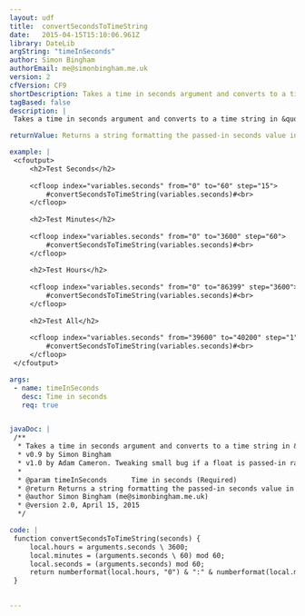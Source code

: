 ```yaml
---
layout: udf
title:  convertSecondsToTimeString
date:   2015-04-15T15:10:06.961Z
library: DateLib
argString: "timeInSeconds"
author: Simon Bingham
authorEmail: me@simonbingham.me.uk
version: 2
cfVersion: CF9
shortDescription: Takes a time in seconds argument and converts to a time string in &quot;4d 12h 30m&quot; format.
tagBased: false
description: |
 Takes a time in seconds argument and converts to a time string in &quot;4d 12h 30m&quot; format. 

returnValue: Returns a string formatting the passed-in seconds value in days, hours and minutes

example: |
 <cfoutput>
     <h2>Test Seconds</h2>
 
     <cfloop index="variables.seconds" from="0" to="60" step="15">
         #convertSecondsToTimeString(variables.seconds)#<br>
     </cfloop>
 
     <h2>Test Minutes</h2>
 
     <cfloop index="variables.seconds" from="0" to="3600" step="60">
         #convertSecondsToTimeString(variables.seconds)#<br>
     </cfloop>
 
     <h2>Test Hours</h2>
 
     <cfloop index="variables.seconds" from="0" to="86399" step="3600">
         #convertSecondsToTimeString(variables.seconds)#<br>
     </cfloop>
 
     <h2>Test All</h2>
 
     <cfloop index="variables.seconds" from="39600" to="40200" step="1">
         #convertSecondsToTimeString(variables.seconds)#<br>
     </cfloop>
 </cfoutput>

args:
 - name: timeInSeconds
   desc: Time in seconds
   req: true


javaDoc: |
 /**
  * Takes a time in seconds argument and converts to a time string in &quot;4d 12h 30m&quot; format.
  * v0.9 by Simon Bingham
  * v1.0 by Adam Cameron. Tweaking small bug if a float is passed-in rather than an integer.
  * 
  * @param timeInSeconds      Time in seconds (Required)
  * @return Returns a string formatting the passed-in seconds value in days, hours and minutes 
  * @author Simon Bingham (me@simonbingham.me.uk) 
  * @version 2.0, April 15, 2015 
  */

code: |
 function convertSecondsToTimeString(seconds) {
     local.hours = arguments.seconds \ 3600;
     local.minutes = (arguments.seconds \ 60) mod 60;
     local.seconds = (arguments.seconds) mod 60;
     return numberformat(local.hours, "0") & ":" & numberformat(local.minutes, "00") & ":" & numberformat(local.seconds, "00");
 }
 

---
```


